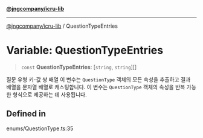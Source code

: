 [**@jngcompany/icru-lib**](../README.md)

***

[@jngcompany/icru-lib](../globals.md) / QuestionTypeEntries

# Variable: QuestionTypeEntries

> `const` **QuestionTypeEntries**: [`string`, `string`][]

질문 유형 키-값 쌍 배열
이 변수는 `QuestionType` 객체의 모든 속성을 추출하고 결과 배열을 문자열 배열로 캐스팅합니다.
이 변수는 `QuestionType` 객체의 속성을 반복 가능한 형식으로 제공하는 데 사용됩니다.

## Defined in

enums/QuestionType.ts:35

